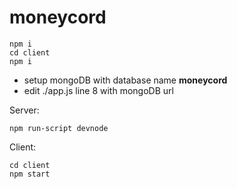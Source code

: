 # moneycord
```
npm i
cd client
npm i
```

<ul>
<li>setup mongoDB with database name <b>moneycord</b></li>
<li>edit ./app.js line 8 with mongoDB url</li>
</ul>

Server:
```
npm run-script devnode
```

Client:
```
cd client
npm start
```
